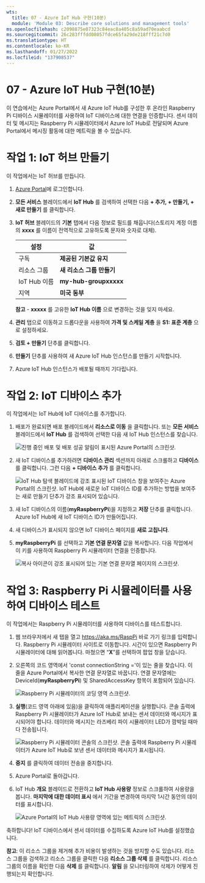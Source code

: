 ```yaml
---
wts:
  title: 07 - Azure IoT Hub 구현(10분)
  module: 'Module 03: Describe core solutions and management tools'
ms.openlocfilehash: c2098875e07323c84eac8a405c8a59ad70eaabcd
ms.sourcegitcommit: 26c283fffdd08057fdce65fa29de218fff21c7d0
ms.translationtype: HT
ms.contentlocale: ko-KR
ms.lasthandoff: 01/27/2022
ms.locfileid: "137908537"
---
```

# <a name="07---implement-an-azure-iot-hub-10-min"></a>07 - Azure IoT Hub 구현(10분)

이 연습에서는 Azure Portal에서 새 Azure IoT Hub를 구성한 후 온라인 Raspberry Pi 디바이스 시뮬레이터를 사용하여 IoT 디바이스에 대한 연결을 인증합니다. 센서 데이터 및 메시지는 Raspberry Pi 시뮬레이터에서 Azure IoT Hub로 전달되며 Azure Portal에서 메시징 활동에 대한 메트릭을 볼 수 있습니다.

# <a name="task-1-create-an-iot-hub"></a>작업 1: IoT 허브 만들기 

이 작업에서는 IoT 허브를 만듭니다. 

1. [Azure Portal](https://portal.azure.com)에 로그인합니다.

2. **모든 서비스** 블레이드에서 **IoT Hub** 를 검색하여 선택한 다음 **+ 추가, + 만들기, + 새로 만들기** 를 클릭합니다.

3. **IoT 허브** 블레이드의 **기본** 탭에서 다음 정보로 필드를 채웁니다(스토리지 계정 이름의 **xxxx** 를 이름이 전역적으로 고유하도록 문자와 숫자로 대체).

    | 설정 | 값 |
    |--|--|
    | 구독 | **제공된 기본값 유지** |
    | 리소스 그룹 | **새 리소스 그룹 만들기** |
    | IoT Hub 이름 | **my-hub-groupxxxxx** |
    | 지역 | **미국 동부** |

    **참고** - **xxxxx** 를 고유한 **IoT Hub 이름** 으로 변경하는 것을 잊지 마세요.

4. **관리** 탭으로 이동하고 드롭다운을 사용하여 **가격 및 스케일 계층** 을 **S1: 표준 계층** 으로 설정하세요.

5. **검토 + 만들기** 단추를 클릭합니다.

6. **만들기** 단추를 사용하여 새 Azure IoT Hub 인스턴스를 만들기 시작합니다.

7. Azure IoT Hub 인스턴스가 배포될 때까지 기다립니다. 

# <a name="task-2-add-an-iot-device"></a>작업 2: IoT 디바이스 추가

이 작업에서는 IoT Hub에 IoT 디바이스를 추가합니다. 

1. 배포가 완료되면 배포 블레이드에서 **리소스로 이동** 을 클릭합니다. 또는 **모든 서비스** 블레이드에서 **IoT Hub** 를 검색하여 선택한 다음 새 IoT Hub 인스턴스를 찾습니다.

    ![진행 중인 배포 및 배포 성공 알림이 표시된 Azure Portal의 스크린샷.](../images/0601.png)

2. 새 IoT 디바이스를 추가하려면 **디바이스 관리** 섹션까지 아래로 스크롤하고 **디바이스** 를 클릭합니다. 그런 다음 **+ 디바이스 추가** 를 클릭합니다.

    ![IoT Hub 탐색 블레이드에 강조 표시된 IoT 디바이스 창을 보여주는 Azure Portal의 스크린샷. IoT Hub에 새로운 IoT 디바이스 ID를 추가하는 방법을 보여주는 새로 만들기 단추가 강조 표시되어 있습니다.](../images/0602.png)

3. 새 IoT 디바이스의 이름(**myRaspberryPi**)을 지정하고 **저장** 단추를 클릭합니다. Azure IoT Hub에 새 IoT 디바이스 ID가 만들어집니다.

4. 새 디바이스가 표시되지 않으면 IoT 디바이스 페이지를 **새로 고칩니다**. 

5. **myRaspberryPi** 를 선택하고 **기본 연결 문자열** 값을 복사합니다. 다음 작업에서 이 키를 사용하여 Raspberry Pi 시뮬레이터 연결을 인증합니다.

    ![복사 아이콘이 강조 표시되어 있는 기본 연결 문자열 페이지의 스크린샷.](../images/0603.png)

# <a name="task-3-test-the-device-using-a-raspberry-pi-simulator"></a>작업 3: Raspberry Pi 시뮬레이터를 사용하여 디바이스 테스트

이 작업에서는 Raspberry Pi 시뮬레이터를 사용하여 디바이스를 테스트합니다. 

1. 웹 브라우저에서 새 탭을 열고 https://aka.ms/RaspPi 바로 가기 링크를 입력합니다. Raspberry Pi 시뮬레이터 사이트로 이동합니다. 시간이 있으면 Raspberry Pi 시뮬레이터에 대해 읽어봅니다. 마쳤으면 “**X**”를 선택하여 팝업 창을 닫습니다.

2. 오른쪽의 코드 영역에서 'const connectionString ='이 있는 줄을 찾습니다. 이 줄을 Azure Portal에서 복사한 연결 문자열로 바꿉니다. 연결 문자열에는 DeviceId(**myRaspberryPi**) 및 SharedAccessKey 항목이 포함되어 있습니다.

    ![Raspberry Pi 시뮬레이터의 코딩 영역 스크린샷.](../images/0604.png)

3. **실행**(코드 영역 아래에 있음)을 클릭하여 애플리케이션을 실행합니다. 콘솔 출력에 Raspberry Pi 시뮬레이터가 Azure IoT Hub로 보내는 센서 데이터와 메시지가 표시되어야 합니다. 데이터와 메시지는 라즈베리 파이 시뮬레이터 LED가 깜박일 때마다 전송됩니다. 

    ![Raspberry Pi 시뮬레이터 콘솔의 스크린샷.  콘솔 출력에 Raspberry Pi 시뮬레이터가 Azure IoT Hub로 보낸 센서 데이터와 메시지가 표시됩니다.](../images/0605.png)

5. **중지** 를 클릭하여 데이터 전송을 중지합니다.

6. Azure Portal로 돌아갑니다.

7. IoT Hub **개요** 블레이드로 전환하고 **IoT Hub 사용량** 정보로 스크롤하여 사용량을 봅니다. **마지막에 대한 데이터 표시** 에서 기간을 변경하여 마지막 1시간 동안의 데이터를 표시합니다.

    ![Azure Portal의 IoT Hub 사용량 영역에 있는 메트릭의 스크린샷.](../images/0606.png)


축하합니다! IoT 디바이스에서 센서 데이터를 수집하도록 Azure IoT Hub를 설정했습니다.

**참고**: 이 리소스 그룹을 제거해 추가 비용이 발생하는 것을 방지할 수도 있습니다. 리소스 그룹을 검색하고 리소스 그룹을 클릭한 다음 **리소스 그룹 삭제** 를 클릭합니다. 리소스 그룹의 이름을 확인한 다음 **삭제** 를 클릭합니다. **알림** 을 모니터링하여 삭제가 어떻게 진행되는지 확인합니다.
